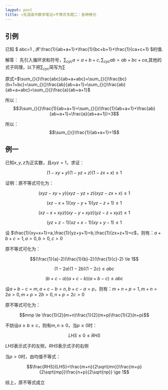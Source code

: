 ```yaml
---
layput: post
title: <无涯高中数学笔记>不等式专题二：各种换元
---
```


## 引例

已知 $ abc=1 $, 求$ \frac{1}{ab+a+1}+\frac{1}{bc+b+1}+\frac{1}{ca+c+1} $的值.

解答： 先引入循环求和符号，$\sum_{cyc}{}a=a+b+c ,\sum_{cyc}{}ab=ab+bc+ca$,其他的式子同理，以下把$\sum_{cyc}{}$简写为$\sum_{}{}$

   原式=$\sum_{}{}\frac{abc}{ab+a+abc}=\sum_{}{}\frac{bc}{b+1+bc}=\sum_{}{}\frac{ab}{ab+a+1}=\sum_{}{}\frac{ab}{ab+a+abc}=\sum_{}{}\frac{a}{ab+a+1}$
   
   所以：
   $$3\sum_{}{}\frac{1}{ab+a+1}=\sum_{}{}(\frac{1}{ab+a+1}+\frac{ab}{ab+a+1}+\frac{a}{ab+a+1})=3$$
   
   所以：
   $$\sum_{}{}\frac{1}{ab+a+1}=1$$


## 例一

已知$x,y,z$为正实数，且$xyz=1$，求证：

$$(1-xy+y)(1-yz+z)(1-zx+x) \le 1$$

证明：原不等式可化为：

$$(xyz-xy+y)(xyz-yz+z)(xyz-zx+x) \le 1$$

$$(xz-x+1)(xy-y+1)(yz-z+1) \le 1$$

$$(xz-x+xyz)(xy-y+xyz)(yz-z+xyz) \le 1$$

$$(yz+z-1)(xz+x-1)(xy+y-1) \le 1$$

设 $\frac{1}{xy+x+1}=a,\frac{1}{yz+y+1}=b,\frac{1}{zx+z+1}=c$，则有：$a+b+c=1,a>0,b>0,c>0$

原不等式可化为：

$$(\frac{1}{a}-2)(\frac{1}{b}-2)(\frac{1}{c}-2) \le 1$$

$$(1-2a)(1-2b)(1-2c)\le abc$$

$$(b+c-a)(a+c-b)(a+b-c) \le abc$$

设$a+b-c=m,a+c-b=n,b+c-a=p$，则有：$m+n+p=1,m+n=2a>0,m+p=2b>0,n+p=2c>0$

原不等式可化为：

$$mnp \le \frac{1}{2}(m+n)\frac{1}{2}(m+p)\frac{1}{2}(n+p)$$

不妨设$a \ge b \ge c$，则有$m,n \ge 0$，当$p \le 0$时：

$$LHS\le 0 \le RHS$$

$LHS$表示式子的左侧，$RHS$表示式子的右侧

当$p>0$时，由均值不等式：

$$\frac{RHS}{LHS}=\frac{m+n}{2\sqrt{mn}}\frac{m+p}{2\sqrt{mp}}\frac{n+p}{2\sqrt{np}} \ge 1$$

综上，原不等式成立






